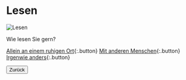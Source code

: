 <link rel="stylesheet" href="/Buchstadt-Leipzig/css/style.css">

# Lesen

![Lesen](https://www.leipzig.travel/fileadmin/mediamanager/POI_Datenbank/Verborgenes_Leipzig_Neu/Polyloque/Polylogue-Aussen_Buchhandel-Cafe-Freizeit_Philipp-Kirschner_leipzig.travel.jpg)

Wie lesen Sie gern?

[Allein an einem ruhigen Ort](z_dn.html){:.button}
[Mit anderen Menschen](z_hb.html){:.button}
[Irgenwie anders](z_lb.html){:.button}

<button type="button" onclick="history.back();">Zurück</button>
